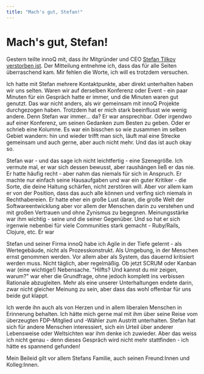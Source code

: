 ```yaml
---
title: "Mach's gut, Stefan!"
---
```


# Mach's gut, Stefan!

Gestern teilte innoQ mit, dass ihr Mitgründer und CEO [Stefan Tilkov verstorben ist](https://www.innoq.com/de/news/2023/08/stefan-tilkov/). Der Mitteilung entnehme ich, dass das für alle Seiten überraschend kam. Mir fehlen die Worte, ich will es trotzdem versuchen.

Ich hatte mit Stefan mehrere Kontaktpunkte, aber direkt unterhalten haben wir uns selten. Waren wir auf derselben Konferenz oder Event - ein paar Minuten für ein Gespräch hatte er immer, und die Minuten waren gut genutzt. Das war nicht anders, als wir gemeinsam mit innoQ Projekte durchgezogen haben. Trotzdem hat er mich stark beeinflusst wie wenig andere. Denn Stefan war immer... da? Er war ansprechbar. Oder irgendwo auf einer Konferenz, um seinen Gedanken zum Besten zu geben. Oder er schrieb eine Kolumne. Es war ein bisschen so wie zusammen im selben Gebiet wandern: hin und wieder trifft man sich, läuft mal eine Strecke gemeinsam und auch gerne, aber auch nicht mehr. Und das ist auch okay so.

Stefan war - und das sage ich nicht leichtfertig - eine Szenegröße. Ich vermute mal, er war sich dessen bewusst, aber raushängen ließ er das nie. Er hatte häufig recht - aber nahm das niemals für sich in Anspruch. Er machte nur einfach seine Hausaufgaben und war ein guter Kritiker - die Sorte, die deine Haltung schärfen, nicht zerstören will. Aber vor allem kam er von der Position, dass das auch alle können und verfing sich niemals in Rechthabereien. Er hatte eher ein große Lust daran, die große Welt der Softwareentwicklung aber vor allem der Menschen darin zu verstehen und mit großen Vertrauen und ohne Zynismus zu begegnen. Meinungsstärke war ihm wichtig - seine und die seiner Gegenüber. Und so hat er sich irgenwie nebenbei für viele Communities stark gemacht - Ruby/Rails, Clojure, etc. Er war 

Stefan und seiner Firma innoQ habe ich Agile in der Tiefe gelernt - als Wertegebäude, nicht als Prozesskonstrukt. Als Umgebung, in der Menschen ernst genommen werden. Vor allem aber als System, das dauernd kritisiert werden muss. Nicht täglich, aber regelmäßig. Ob jetzt SCRUM oder Kanban war (eine wichtige!) Nebensache. "Hilfts? Und kannst du mir zeigen, warum?" war eher die Grundfrage, ohne jedoch komplett ins verbissen Rationale abzugleiten. Mehr als eine unserer Unterhaltungen endete darin, zwar nicht gleicher Meinung zu sein, aber dass das wohl offenbar für uns beide gut klappt.

Ich werde ihn auch als von Herzen und in allem liberalen Menschen in Erinnerung behalten. Ich hätte mich gerne mal mit ihm über seine Reise vom überzeugten FDP-Mitglied und -Wähler zum Austritt unterhalten. Stefan hat sich für andere Menschen interessiert, sich ein Urteil über anderer Lebensweise oder Weltsichten war ihm denke ich zuwieder. Aber das weiss ich nicht genau - denn dieses Gespräch wird nicht mehr stattfinden - ich hätte es spannend gefunden!

Mein Beileid gilt vor allem Stefans Familie, auch seinen Freund:Innen und Kolleg:Innen.